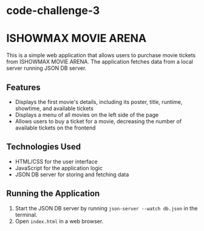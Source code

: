 # code-challenge-3
# ISHOWMAX MOVIE ARENA
This is a simple web application that allows users to purchase movie tickets from ISHOWMAX MOVIE ARENA. The application fetches data from a local server running JSON DB server.

## Features

* Displays the first movie's details, including its poster, title, runtime, showtime, and available tickets
* Displays a menu of all movies on the left side of the page
* Allows users to buy a ticket for a movie, decreasing the number of available tickets on the frontend

## Technologies Used

* HTML/CSS for the user interface
* JavaScript for the application logic
* JSON DB server for storing and fetching data

## Running the Application

1. Start the JSON DB server by running `json-server --watch db.json` in the terminal.
2. Open `index.html` in a web browser.
